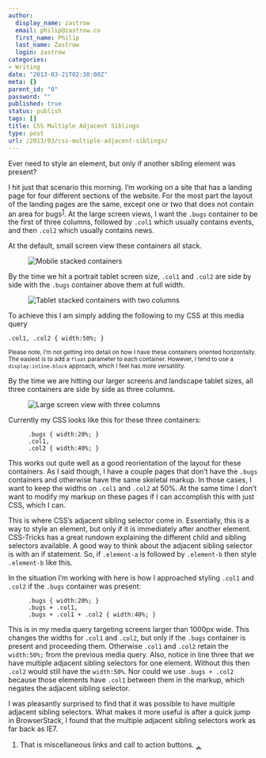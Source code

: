 ```yaml
---
author:
  display_name: zastrow
  email: philip@zastrow.co
  first_name: Philip
  last_name: Zastrow
  login: zastrow
categories:
- Writing
date: "2013-03-21T02:30:00Z"
meta: {}
parent_id: "0"
password: ""
published: true
status: publish
tags: []
title: CSS Multiple Adjacent Siblings
type: post
url: /2013/03/css-multiple-adjacent-siblings/
---
```

<p>Ever need to style an element, but only if another sibling element was present?</p>
<p>I hit just that scenario this morning. I’m working on a site that has a landing page for four different sections of the website. For the most part the layout of the landing pages are the same, except one or two that does not contain an area for bugs<sup id="fnref:1"><a href="#fn:1" class="footnote">1</a></sup>. At the large screen views, I want the <code class="highlighter-rouge">.bugs</code> container to be the first of three columns, followed by <code class="highlighter-rouge">.col1</code> which usually contains events, and then <code class="highlighter-rouge">.col2</code> which usually contains news.</p>
<p>At the default, small screen view these containers all stack.</p>
<figure class="no">
<img src="/assets/2013/03/sample1.png" alt="Mobile stacked containers" /><br />
</figure>
<p>By the time we hit a portrait tablet screen size, <code class="highlighter-rouge">.col1</code> and <code class="highlighter-rouge">.col2</code> are side by side with the <code class="highlighter-rouge">.bugs</code> container above them at full width.</p>
<figure class="no">
<img src="/assets/2013/03/sample2.png" alt="Tablet stacked containers with two columns" /><br />
</figure>
<p>To achieve this I am simply adding the following to my CSS at this media query</p>
<div class="highlighter-rouge">
<pre class="highlight"><code>.col1, .col2 { width:50%; }
</code></pre>
</div>
<p><small>Please note, I’m not getting into detail on how I have these containers oriented horizontally. The easiest is to add a <code class="highlighter-rouge">float</code> parameter to each container. However, I tend to use a <code class="highlighter-rouge">display:inline-block</code> approach, which I feel has more versatility.</small></p>
<p>By the time we are hitting our larger screens and landscape tablet sizes, all three containers are side by side as three columns.</p>
<figure class="no">
<img src="/assets/2013/03/sample3.png" alt="Large screen view with three columns" /><br />
</figure>
<p>Currently my CSS looks like this for these three containers:</p>
<figure class="highlight">
<div class="language-css highlighter-rouge">
<pre class="highlight"><code><span class="nc">.bugs</span> <span class="p">{</span> <span class="nl">width</span><span class="p">:</span><span class="m">20%</span><span class="p">;</span> <span class="p">}</span>
<span class="nc">.col1</span><span class="o">,</span>
<span class="nc">.col2</span> <span class="p">{</span> <span class="nl">width</span><span class="p">:</span><span class="m">40%</span><span class="p">;</span> <span class="p">}</span></code></pre>
</p></div>
</figure>
<p>This works out quite well as a good reorientation of the layout for these containers. As I said though, I have a couple pages that don’t have the <code class="highlighter-rouge">.bugs</code> containers and otherwise have the same skeletal markup. In those cases, I want to keep the widths on <code class="highlighter-rouge">.col1</code> and <code class="highlighter-rouge">.col2</code> at 50%. At the same time I don’t want to modify my markup on these pages if I can accomplish this with just CSS, which I can.</p>
<p>This is where CSS’s adjacent sibling selector come in. Essentially, this is a way to style an element, but only if it is immediately after another element. CSS-Tricks has a great rundown explaining the different child and sibling selectors available. A good way to think about the adjacent sibling selector is with an if statement. So, if <code class="highlighter-rouge">.element-a</code> is followed by <code class="highlighter-rouge">.element-b</code> then style <code class="highlighter-rouge">.element-b</code> like this.</p>
<p>In the situation I’m working with here is how I approached styling <code class="highlighter-rouge">.col1</code> and <code class="highlighter-rouge">.col2</code> if the <code class="highlighter-rouge">.bugs</code> container was present:</p>
<figure class="highlight">
<div class="language-css highlighter-rouge">
<pre class="highlight"><code><span class="nc">.bugs</span> <span class="p">{</span> <span class="nl">width</span><span class="p">:</span><span class="m">20%</span><span class="p">;</span> <span class="p">}</span>
<span class="nc">.bugs</span> <span class="o">+</span> <span class="nc">.col1</span><span class="o">,</span>
<span class="nc">.bugs</span> <span class="o">+</span> <span class="nc">.col1</span> <span class="o">+</span> <span class="nc">.col2</span> <span class="p">{</span> <span class="nl">width</span><span class="p">:</span><span class="m">40%</span><span class="p">;</span> <span class="p">}</span></code></pre>
</p></div>
</figure>
<p>This is in my media query targeting screens larger than 1000px wide. This changes the widths for <code class="highlighter-rouge">.col1</code> and <code class="highlighter-rouge">.col2</code>, but only if the <code class="highlighter-rouge">.bugs</code> container is present and proceeding them. Otherwise <code class="highlighter-rouge">.col1</code> and <code class="highlighter-rouge">.col2</code> retain the <code class="highlighter-rouge">width:50%;</code> from the previous media query. Also, notice in line three that we have multiple adjacent sibling selectors for one element. Without this then <code class="highlighter-rouge">.col2</code> would still have the <code class="highlighter-rouge">width:50%</code>. Nor could we use <code class="highlighter-rouge">.bugs + .col2</code> because those elements have <code class="highlighter-rouge">.col1</code> between them in the markup, which negates the adjacent sibling selector.</p>
<p>I was pleasantly surprised to find that it was possible to have multiple adjacent sibling selectors. What makes it more useful is after a quick jump in BrowserStack, I found that the multiple adjacent sibling selectors work as far back as IE7.</p>
<div class="footnotes">
<ol>
<li id="fn:1">
<p>That is miscellaneous links and call to action buttons.&nbsp;<a href="#fnref:1" class="reversefootnote">&#129173;</a></p>
</li>
</ol>
</div>
